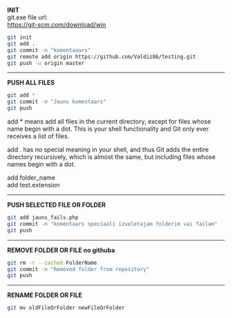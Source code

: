 
**INIT**  
git.exe file url:  
https://git-scm.com/download/win
```bash
git init  
git add .  
git commit -m "komentaaars"  
git remote add origin https://github.com/Valdiz86/testing.git  
git push -u origin master  
```
___
**PUSH ALL FILES**  
```bash
git add *
git commit -m "Jauns komentaars"  
git push  
```
  
add * means add all files in the current directory, except for files whose name begin with a dot. This is your shell functionality and Git only ever receives a list of files.  
  
add . has no special meaning in your shell, and thus Git adds the entire directory recursively, which is almost the same, but including files whose names begin with a dot.

add folder_name  
add test.extension
___
**PUSH SELECTED FILE OR FOLDER** 
```bash 
git add jauns_fails.php  
git commit -m "komentaars speciaali izveletajam folderim vai failam"  
git push  
```
___
**REMOVE FOLDER OR FILE no githuba**  
```bash
git rm -r --cached FolderName  
git commit -m "Removed folder from repository"  
git push
```
___
**RENAME FOLDER OR FILE**  
```bash
git mv oldFileOrFolder newFileOrFolder  
```
